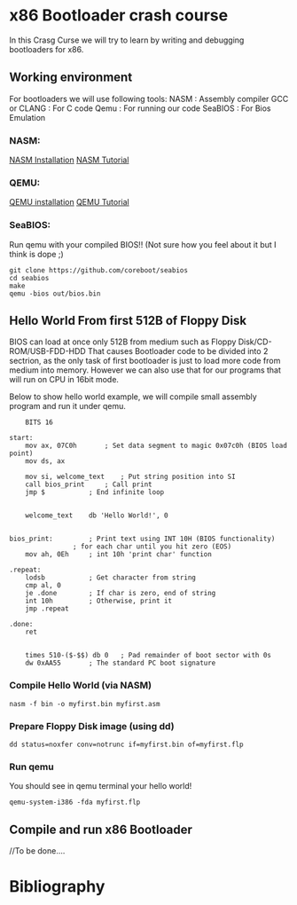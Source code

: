 x86 Bootloader crash course
=================

In this Crasg Curse we will try to learn by writing and debugging bootloaders for x86.

Working environment 
-----------------

For bootloaders we will use following tools:
NASM : Assembly compiler
GCC or CLANG : For C code
Qemu : For running our code
SeaBIOS : For Bios Emulation

### NASM:
[NASM Installation](https://www.nasm.us/)
[NASM Tutorial](https://cs.lmu.edu/~ray/notes/nasmtutorial/)


### QEMU:
[QEMU installation](https://www.qemu.org/download/)
[QEMU Tutorial](https://freeptr.io/2016/06/13/qemu-for-the-impatients/)

### SeaBIOS:
Run qemu with your compiled BIOS!! (Not sure how you feel about it but I think is dope ;)

```
git clone https://github.com/coreboot/seabios
cd seabios
make
qemu -bios out/bios.bin
```

Hello World From first 512B of Floppy Disk
-----------------
BIOS can load at once only 512B from medium such as Floppy Disk/CD-ROM/USB-FDD-HDD
That causes Bootloader code to be divided into 2 sectrion, as the only task of first bootloader is just to load more code from medium into memory.
However we can also use that for our programs that will run on CPU in 16bit mode.

Below to show hello world example, we will compile small assembly program and run it under qemu.

```assembly
	BITS 16

start:
	mov ax, 07C0h		; Set data segment to magic 0x07c0h (BIOS load point)
	mov ds, ax

	mov si, welcome_text	; Put string position into SI
	call bios_print		; Call print
	jmp $			; End infinite loop


	welcome_text	db 'Hello World!', 0


bios_print:			; Print text using INT 10H (BIOS functionality)
				; for each char until you hit zero (EOS)
	mov ah, 0Eh		; int 10h 'print char' function

.repeat:
	lodsb			; Get character from string
	cmp al, 0
	je .done		; If char is zero, end of string
	int 10h			; Otherwise, print it
	jmp .repeat

.done:
	ret


	times 510-($-$$) db 0	; Pad remainder of boot sector with 0s
	dw 0xAA55		; The standard PC boot signature
```

### Compile Hello World (via NASM)

```
nasm -f bin -o myfirst.bin myfirst.asm 
```

### Prepare Floppy Disk image (using dd)
```
dd status=noxfer conv=notrunc if=myfirst.bin of=myfirst.flp
```

### Run qemu 
You should see in qemu terminal your hello world!

```
qemu-system-i386 -fda myfirst.flp
```

Compile and run x86 Bootloader
-----------------
//To be done....

Bibliography
=================
